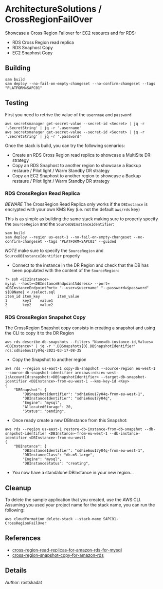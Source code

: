 # ArchitectureSolutions / CrossRegionFailOver

Showcase a Cross Region Failover for EC2 resourcs and for RDS:
* RDS Cross Region read replica
* RDS Snaphost Copy
* EC2 Snaphost Copy

## Building

```shell
sam build 
sam deploy --no-fail-on-empty-changeset --no-confirm-changeset --tags "PLATFORM=SAPC01" 
``` 

## Testing

First you need to retrive the value of the `usernmae` and `password`

```shell
aws secretsmanager get-secret-value --secret-id <Secret> | jq -r '.SecretString' | jq -r '.username'
aws secretsmanager get-secret-value --secret-id <Secret> | jq -r '.SecretString' | jq -r '.password'
```

Once the stack is build, you can try the following scenarios:

* Create an RDS Cross Region read replica to showcase a MultiSite DR strategy
* Copy an RDS Snaphost to another region to showcase a Backup restaure / Pilot light / Warm Standby DR strategy
* Copy an EC2 Snaphost to another region to showcase a Backup restaure / Pilot light / Warm Standby DR strategy

### RDS CrossRegion Read Replica

*BEWARE* The CrossRegion Read Replica only works if the `DBInstance` is encrypted with your own KMS Key (i.e. not the default `aws/rds` key)

This is as simple as building the same stack making sure to properly specify the `SourceRegion` and the `SourceDBInstanceIdentifier`:

```shell
sam build 
sam deploy --region us-east-1 --no-fail-on-empty-changeset --no-confirm-changeset --tags "PLATFORM=SAPC01" --guided
```

*NOTE* make sure to specify the `SourceRegion` and `SourceDBInstanceIdentifier` properly

* Connect to the instance in the DR Region and check that the DB has been populated with the content of the `SourceRegion`:
```shell
?> ssh <EC2Instance>
mysql --host=<DBInstanceEndpointAddress> --port=<DBInstanceEndpointPort> "--user=$username" "--password=$password" ${DBName} < /select.sql
item_id item_key        item_value
1       key1    value1
2       key2    value2
```

### RDS CrossRegion Snapshot Copy

The CrossRegion Snapshot copy consists in creating a snapshot and using the CLI to copy it to the DR Region

```shell
aws rds describe-db-snapshots --filters "Name=db-instance-id,Values=<DBInstance>" | jq -r '.DBSnapshots[0].DBSnapshotIdentifier'
rds:sdhie6ou17y04q-2021-03-17-08-35
```

* Copy the Snapshot to another region

```shell
aws rds --region us-east-1 copy-db-snapshot --source-region eu-west-1 --source-db-snapshot-identifier arn:aws:rds:eu-west-1:AccountId:snapshot:<DBSnapshotIdentifier> --target-db-snapshot-identifier <DBInstance>-from-eu-west-1 --kms-key-id <Key>
{
    "DBSnapshot": {
        "DBSnapshotIdentifier": "sdhie6ou17y04q-from-eu-west-1",
        "DBInstanceIdentifier": "sdhie6ou17y04q",
        "Engine": "mysql",
        "AllocatedStorage": 20,
        "Status": "pending",
```

* Once ready create a new DBInstance from this Snapshot:

```shell
aws rds --region us-east-1 restore-db-instance-from-db-snapshot --db-snapshot-identifier <DBInstance>-from-eu-west-1 --db-instance-identifier <DBInstance>-from-eu-west1
{
    "DBInstance": {
        "DBInstanceIdentifier": "sdhie6ou17y04q-from-eu-west-1",
        "DBInstanceClass": "db.m5.large",
        "Engine": "mysql",
        "DBInstanceStatus": "creating",
```

* You now have a standalone DBInstance in your new region...

## Cleanup

To delete the sample application that you created, use the AWS CLI. Assuming you used your project name for the stack name, you can run the following:

```shell
aws cloudformation delete-stack --stack-name SAPC01-CrossRegionFailOver
```

## References

* [cross-region-read-replicas-for-amazon-rds-for-mysql](https://aws.amazon.com/blogs/aws/cross-region-read-replicas-for-amazon-rds-for-mysql/)
* [cross-region-snapshot-copy-for-amazon-rds](https://aws.amazon.com/blogs/aws/cross-region-snapshot-copy-for-amazon-rds/)


## Details

*Author*: rostskadat
